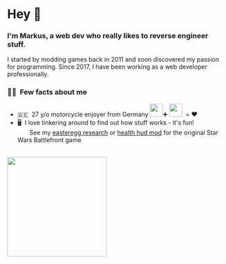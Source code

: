 # Hey 👋 

### I'm Markus, a web dev who really likes to reverse engineer stuff.

I started by modding games back in 2011 and soon discovered my passion for programming. Since 2017, I have been working as a web developer professionally.

### 🙋‍♂️ &nbsp;Few facts about me

- 🇩🇪&nbsp; 27 y/o motorcycle enjoyer from Germany <img src="https://github.com/mriot/mriot/assets/24588573/14806ffb-27c2-47ef-b14e-09826b7ab067" width="30">➕ <img src="https://github.com/mriot/mriot/assets/24588573/84784dc0-0660-49dd-8551-21cf4d1db24f" width="30">&nbsp; = ❤️  
- 🖥️&nbsp; I love tinkering around to find out how stuff works - it's fun!  
&nbsp;&nbsp;&nbsp;&nbsp;&nbsp;&nbsp;&nbsp;See my [easteregg research](https://github.com/mriot/swbf/tree/master/jub-jub) or [health hud mod](https://github.com/mriot/swbf/tree/master/enhanced-health-hud) for the original Star Wars Battlefront game  
&nbsp;

<!--
## ⭐&nbsp;My favs

<a href="https://developer.mozilla.org/en-US/docs/Web/JavaScript" target="_blank" rel="noreferrer"><img src="https://raw.githubusercontent.com/danielcranney/readme-generator/main/public/icons/skills/javascript-colored.svg" width="36" height="36" title="JavaScript" /></a>
<a href="https://www.typescriptlang.org/" target="_blank" rel="noreferrer"><img src="https://raw.githubusercontent.com/danielcranney/readme-generator/main/public/icons/skills/typescript-colored.svg" width="36" height="36" title="TypeScript" /></a>
<a href="https://svelte.dev/" target="_blank" rel="noreferrer"><img src="https://raw.githubusercontent.com/danielcranney/readme-generator/main/public/icons/skills/svelte-colored.svg" width="36" height="36" title="Svelte" /></a>
<a href="https://reactjs.org/" target="_blank" rel="noreferrer"><img src="https://raw.githubusercontent.com/danielcranney/readme-generator/main/public/icons/skills/react-colored.svg" width="36" height="36" title="React" /></a>
<a href="https://jquery.com/" target="_blank" rel="noreferrer"><img src="https://raw.githubusercontent.com/danielcranney/readme-generator/main/public/icons/skills/jquery-colored.svg" width="36" height="36" title="JQuery" /></a>
<a href="https://nodejs.org/en/" target="_blank" rel="noreferrer"><img src="https://raw.githubusercontent.com/danielcranney/readme-generator/main/public/icons/skills/nodejs-colored.svg" width="36" height="36" title="NodeJS" /></a>
<a href="https://www.python.org/" target="_blank" rel="noreferrer"><img src="https://raw.githubusercontent.com/danielcranney/readme-generator/main/public/icons/skills/python-colored.svg" width="36" height="36" title="Python" /></a>
<a href="https://www.oracle.com/java/" target="_blank" rel="noreferrer"><img src="https://raw.githubusercontent.com/danielcranney/readme-generator/main/public/icons/skills/java-colored.svg" width="36" height="36" title="Java" /></a>
<a href="https://www.php.net/" target="_blank" rel="noreferrer"><img src="https://raw.githubusercontent.com/danielcranney/readme-generator/main/public/icons/skills/php-colored.svg" width="36" height="36" title="PHP" /></a>
<a href="https://www.postgresql.org/" target="_blank" rel="noreferrer"><img src="https://raw.githubusercontent.com/danielcranney/readme-generator/main/public/icons/skills/postgresql-colored.svg" width="36" height="36" title="PostgreSQL" /></a>
<a href="https://www.mysql.com/" target="_blank" rel="noreferrer"><img src="https://raw.githubusercontent.com/danielcranney/readme-generator/main/public/icons/skills/mysql-colored.svg" width="36" height="36" title="MySQL" /></a>
<a href="https://www.mongodb.com/" target="_blank" rel="noreferrer"><img src="https://raw.githubusercontent.com/danielcranney/readme-generator/main/public/icons/skills/mongodb-colored.svg" width="36" height="36" title="MongoDB" /></a>
<a href="https://www.adobe.com/uk/products/photoshop.html" target="_blank" rel="noreferrer"><img src="https://raw.githubusercontent.com/danielcranney/readme-generator/main/public/icons/skills/photoshop-colored.svg" width="36" height="36" title="Photoshop" /></a>

<br>
-->

<img align="center" height="230rem" src="https://github-readme-stats.vercel.app/api/top-langs/?username=mriot&theme=github_dark&layout=compact&langs_count=10&count_private=true" />

<!--
<a href="https://github.com/mriot/feed-to-webhook">
  <img align="center" src="https://github-readme-stats.vercel.app/api/pin/?username=mriot&repo=feed-to-webhook&theme=github_dark" />
</a>
<a href="https://github.com/mriot/feed-to-webhook">
  <img align="center" src="https://github-readme-stats.vercel.app/api/pin/?username=mriot&repo=feed-to-webhook&theme=github_dark" />
</a>
-->
